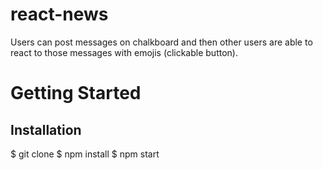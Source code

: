 # react-news

Users can post messages on chalkboard and then other users are able to react to those messages with emojis (clickable button).  



# Getting Started

## Installation

$ git clone
$ npm install
$ npm start
